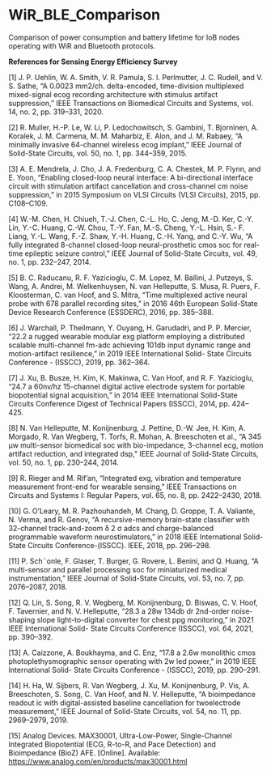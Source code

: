 # WiR_BLE_Comparison
Comparison of power consumption and battery lifetime for IoB nodes operating with WiR and Bluetooth protocols.

**References for Sensing Energy Efficiency Survey**

[1] J. P. Uehlin, W. A. Smith, V. R. Pamula, S. I. Perlmutter, J. C.
Rudell, and V. S. Sathe, “A 0.0023 mm2/ch. delta-encoded, time-division
multiplexed mixed-signal ecog recording architecture with stimulus
artifact suppression,” IEEE Transactions on Biomedical Circuits and
Systems, vol. 14, no. 2, pp. 319–331, 2020.

[2] R. Muller, H.-P. Le, W. Li, P. Ledochowitsch, S. Gambini, T. Bjorninen,
A. Koralek, J. M. Carmena, M. M. Maharbiz, E. Alon, and J. M. Rabaey,
“A minimally invasive 64-channel wireless ecog implant,” IEEE Journal
of Solid-State Circuits, vol. 50, no. 1, pp. 344–359, 2015.

[3] A. E. Mendrela, J. Cho, J. A. Fredenburg, C. A. Chestek, M. P. Flynn,
and E. Yoon, “Enabling closed-loop neural interface: A bi-directional
interface circuit with stimulation artifact cancellation and cross-channel
cm noise suppression,” in 2015 Symposium on VLSI Circuits (VLSI
Circuits), 2015, pp. C108–C109.

[4] W.-M. Chen, H. Chiueh, T.-J. Chen, C.-L. Ho, C. Jeng, M.-D. Ker, C.-Y.
Lin, Y.-C. Huang, C.-W. Chou, T.-Y. Fan, M.-S. Cheng, Y.-L. Hsin, S.-
F. Liang, Y.-L. Wang, F.-Z. Shaw, Y.-H. Huang, C.-H. Yang, and C.-Y.
Wu, “A fully integrated 8-channel closed-loop neural-prosthetic cmos
soc for real-time epileptic seizure control,” IEEE Journal of Solid-State
Circuits, vol. 49, no. 1, pp. 232–247, 2014.

[5] B. C. Raducanu, R. F. Yazicioglu, C. M. Lopez, M. Ballini, J. Putzeys,
S. Wang, A. Andrei, M. Welkenhuysen, N. van Helleputte, S. Musa,
R. Puers, F. Kloosterman, C. van Hoof, and S. Mitra, “Time multiplexed
active neural probe with 678 parallel recording sites,” in 2016 46th
European Solid-State Device Research Conference (ESSDERC), 2016,
pp. 385–388.

[6] J. Warchall, P. Theilmann, Y. Ouyang, H. Garudadri, and P. P. Mercier,
“22.2 a rugged wearable modular exg platform employing a distributed
scalable multi-channel fm-adc achieving 101db input dynamic range
and motion-artifact resilience,” in 2019 IEEE International Solid- State
Circuits Conference - (ISSCC), 2019, pp. 362–364.

[7] J. Xu, B. Busze, H. Kim, K. Makinwa, C. Van Hoof, and R. F.
Yazicioglu, “24.7 a 60nv/hz 15-channel digital active electrode system
for portable biopotential signal acquisition,” in 2014 IEEE International
Solid-State Circuits Conference Digest of Technical Papers (ISSCC),
2014, pp. 424–425.

[8] N. Van Helleputte, M. Konijnenburg, J. Pettine, D.-W. Jee, H. Kim,
A. Morgado, R. Van Wegberg, T. Torfs, R. Mohan, A. Breeschoten et al.,
“A 345 μw multi-sensor biomedical soc with bio-impedance, 3-channel
ecg, motion artifact reduction, and integrated dsp,” IEEE Journal of
Solid-State Circuits, vol. 50, no. 1, pp. 230–244, 2014.

[9] R. Rieger and M. Rif’an, “Integrated exg, vibration and temperature
measurement front-end for wearable sensing,” IEEE Transactions on
Circuits and Systems I: Regular Papers, vol. 65, no. 8, pp. 2422–2430,
2018.

[10] G. O’Leary, M. R. Pazhouhandeh, M. Chang, D. Groppe, T. A. Valiante,
N. Verma, and R. Genov, “A recursive-memory brain-state classifier
with 32-channel track-and-zoom δ 2 σ adcs and charge-balanced programmable
waveform neurostimulators,” in 2018 IEEE International
Solid-State Circuits Conference-(ISSCC). IEEE, 2018, pp. 296–298.

[11] P. Sch¨onle, F. Glaser, T. Burger, G. Rovere, L. Benini, and Q. Huang,
“A multi-sensor and parallel processing soc for miniaturized medical
instrumentation,” IEEE Journal of Solid-State Circuits, vol. 53, no. 7,
pp. 2076–2087, 2018.

[12] Q. Lin, S. Song, R. V. Wegberg, M. Konijnenburg, D. Biswas, C. V.
Hoof, F. Tavernier, and N. V. Helleputte, “28.3 a 28w 134db dr 2nd-order
noise-shaping slope light-to-digital converter for chest ppg monitoring,”
in 2021 IEEE International Solid- State Circuits Conference (ISSCC),
vol. 64, 2021, pp. 390–392.

[13] A. Caizzone, A. Boukhayma, and C. Enz, “17.8 a 2.6w monolithic cmos
photoplethysmographic sensor operating with 2w led power,” in 2019
IEEE International Solid- State Circuits Conference - (ISSCC), 2019,
pp. 290–291.

[14] H. Ha, W. Sijbers, R. Van Wegberg, J. Xu, M. Konijnenburg, P. Vis,
A. Breeschoten, S. Song, C. Van Hoof, and N. V. Helleputte, “A bioimpedance
readout ic with digital-assisted baseline cancellation for twoelectrode
measurement,” IEEE Journal of Solid-State Circuits, vol. 54,
no. 11, pp. 2969–2979, 2019.

[15] Analog Devices. MAX30001, Ultra-Low-Power, Single-Channel
Integrated Biopotential (ECG, R-to-R, and Pace Detection)
and Bioimpedance (BioZ) AFE. [Online]. Available:
https://www.analog.com/en/products/max30001.html
